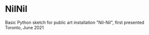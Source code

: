 # NilNil
 Basic Python sketch for public art installation "Nil-Nil", first presented Toronto, June 2021
